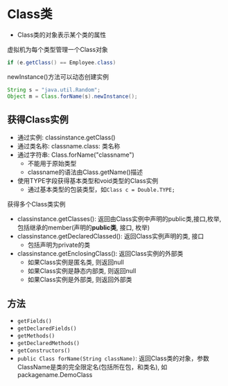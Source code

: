 # Class类

- Class类的对象表示某个类的属性

虚拟机为每个类型管理一个Class对象

```java
if (e.getClass() == Employee.class) 
```

newInstance()方法可以动态创建实例

```java
String s = "java.util.Random";
Object m = Class.forName(s).newInstance();
```

## 获得Class实例

- 通过实例:  classinstance.getClass()
- 通过类名称: classname.class: 类名称
- 通过字符串: Class.forName("classname")
  - 不能用于原始类型
  - classname的语法由Class.getName()描述
- 使用TYPE字段获得基本类型和void类型的Class实例
  - 通过基本类型的包装类型，如`Class c = Double.TYPE;`

获得多个Class类实例

- classinstance.getClasses(): 返回由Class实例中声明的public类,接口,枚举, 包括继承的member(声明的**public类**, 接口, 枚举)
- classinstance.getDeclaredClassed(): 返回Class实例声明的类, 接口
  - 包括声明为private的类
- classinstance.getEnclosingClass(): 返回Class实例的外部类
  - 如果Class实例是匿名类, 则返回null
  - 如果Class实例是静态内部类, 则返回null
  - 如果Class实例是外部类, 则返回外部类

## 方法

- `getFields()`
- `getDeclaredFields()`
- `getMethods()`
- `getDeclaredMethods()`
- `getConstructors()`
- `public Class forName(String className)`: 返回Class类的对象，参数ClassName是类的完全限定名(包括所在包，和类名), 如packagename.DemoClass 
